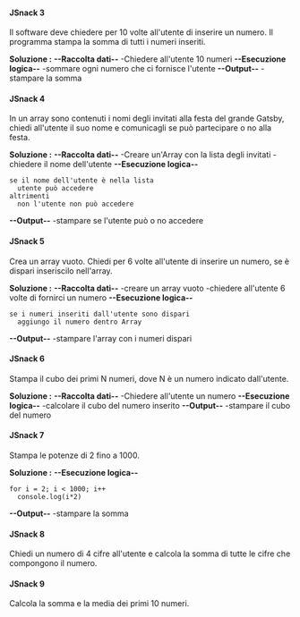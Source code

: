 #### JSnack 3
Il software deve chiedere per 10 volte all'utente di inserire un numero.
Il programma stampa la somma di tutti i numeri inseriti.

**Soluzione :**
**--Raccolta dati--**
-Chiedere all'utente 10 numeri
**--Esecuzione logica--**
-sommare ogni numero che ci fornisce l'utente
**--Output--**
-stampare la somma



#### JSnack 4
In un array sono contenuti i nomi degli invitati alla festa del grande
Gatsby, chiedi all'utente il suo nome e comunicagli se può partecipare o
no alla festa.

**Soluzione :**
**--Raccolta dati--**
-Creare un'Array con la lista degli invitati
-chiedere il nome dell'utente
**--Esecuzione logica--**
```
se il nome dell'utente è nella lista
  utente può accedere
altrimenti 
  non l'utente non può accedere
```
**--Output--**
-stampare se l'utente può o no accedere



#### JSnack 5
Crea un array vuoto.
Chiedi per 6 volte all'utente di inserire un numero,
se è dispari inseriscilo nell'array.

**Soluzione :**
**--Raccolta dati--**
-creare un array vuoto
-chiedere all'utente 6 volte di fornirci un numero
**--Esecuzione logica--**
```
se i numeri inseriti dall'utente sono dispari
  aggiungo il numero dentro Array
```
**--Output--**
-stampare l'array con i numeri dispari



#### JSnack 6
Stampa il cubo dei primi N numeri,
dove N è un numero indicato dall'utente.

**Soluzione :**
**--Raccolta dati--**
-Chiedere all'utente un numero
**--Esecuzione logica--**
-calcolare il cubo del numero inserito
**--Output--**
-stampare il cubo del numero



#### JSnack 7
Stampa le potenze di 2 fino a 1000.

**Soluzione :**
**--Esecuzione logica--**
```
for i = 2; i < 1000; i++
  console.log(i*2)
```
**--Output--**
-stampare la somma



#### JSnack 8
Chiedi un numero di 4 cifre all'utente
e calcola la somma di tutte le cifre che compongono il numero.

#### JSnack 9
Calcola la somma e la media dei primi 10 numeri.